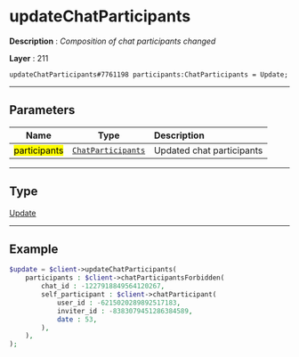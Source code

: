 # updateChatParticipants

**Description** : *Composition of chat participants changed*

**Layer** : 211

```tl
updateChatParticipants#7761198 participants:ChatParticipants = Update;
```

---

## Parameters

| Name | Type | Description |
| :---: | :---: | :--- |
| <mark>participants</mark> | [`ChatParticipants`](type/ChatParticipants) | Updated chat participants |

---

## Type

[Update](type/Update)

---

## Example

```php
$update = $client->updateChatParticipants(
	participants : $client->chatParticipantsForbidden(
		chat_id : -1227918849564120267,
		self_participant : $client->chatParticipant(
			user_id : -6215020289892517183,
			inviter_id : -8383079451286384589,
			date : 53,
		),
	),
);
```